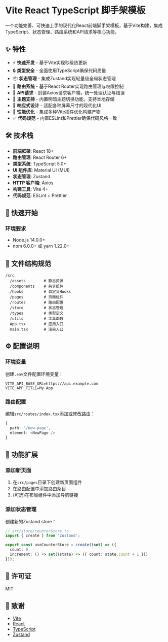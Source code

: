 # Vite React TypeScript 脚手架模板

一个功能完善、可快速上手的现代化React前端脚手架模板，基于Vite构建，集成TypeScript、状态管理、路由系统和API请求等核心功能。

## ✨ 特性

- ⚡️ **快速开发** - 基于Vite实现秒级热更新
- 🔒 **类型安全** - 全面使用TypeScript确保代码质量
- 📦 **状态管理** - 集成Zustand实现轻量级全局状态管理
- 🚦 **路由系统** - 基于React Router实现路由管理与权限控制
- 🔄 **API请求** - 封装Axios请求客户端，统一处理认证与错误
- 🎨 **主题支持** - 内置明暗主题切换功能，支持本地存储
- 📱 **响应式设计** - 适配各种屏幕尺寸的现代化UI
- 🚀 **性能优化** - 集成多种Vite插件优化构建产物
- ✅ **代码规范** - 内置ESLint和Prettier确保代码风格一致

## 🛠️ 技术栈

- **前端框架**: React 18+
- **路由管理**: React Router 6+
- **类型系统**: TypeScript 5.0+
- **UI 组件库**: Material UI (MUI)
- **状态管理**: Zustand
- **HTTP 客户端**: Axios
- **构建工具**: Vite 4+
- **代码规范**: ESLint + Prettier

## 🚀 快速开始

### 环境要求
- Node.js 14.0.0+ 
- npm 6.0.0+ 或 yarn 1.22.0+

## 📁 文件结构规范

```
/src
  /assets        # 静态资源
  /components    # 共享组件
  /hooks         # 自定义Hooks
  /pages         # 页面组件
  /routes        # 路由配置
  /store         # 状态管理
  /types         # 类型定义
  /utils         # 工具函数
  App.tsx        # 应用入口
  main.tsx       # 渲染入口
```

## ⚙️ 配置说明

### 环境变量
创建`.env`文件配置环境变量：
```
VITE_API_BASE_URL=https://api.example.com
VITE_APP_TITLE=My App
```

### 路由配置
编辑`src/routes/index.tsx`添加或修改路由：
```typescript
{
  path: '/new-page',
  element: <NewPage />
}
```

## 🔧 功能扩展

### 添加新页面
1. 在`src/pages`目录下创建新页面组件
2. 在路由配置中添加路由条目
3. (可选)在布局组件中添加导航链接

### 添加状态管理
创建新的Zustand store：
```typescript
// src/store/counterStore.ts
import { create } from 'zustand';

export const useCounterStore = create((set) => ({
  count: 0,
  increment: () => set((state) => ({ count: state.count + 1 }))
}));
```


## 📄 许可证
MIT

## 🙏 致谢
- [Vite](https://vitejs.dev/)
- [React](https://reactjs.org/)
- [TypeScript](https://www.typescriptlang.org/)
- [Zustand](https://github.com/pmndrs/zustand)

